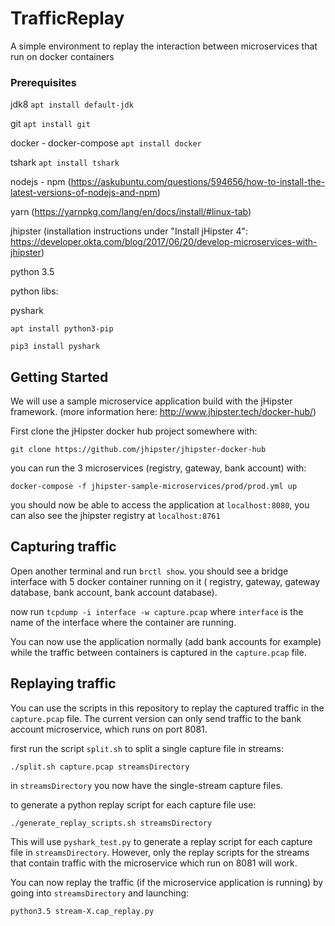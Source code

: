 # TrafficReplay

A simple environment to replay the interaction between microservices that run on docker containers

### Prerequisites

jdk8 `apt install default-jdk`

git `apt install git`

docker - docker-compose `apt install docker`

tshark `apt install tshark`

nodejs - npm (https://askubuntu.com/questions/594656/how-to-install-the-latest-versions-of-nodejs-and-npm) 

yarn (https://yarnpkg.com/lang/en/docs/install/#linux-tab)

jhipster (installation instructions under "Install jHipster 4": https://developer.okta.com/blog/2017/06/20/develop-microservices-with-jhipster) 

python 3.5 

python libs:

pyshark 

`apt install python3-pip`

`pip3 install pyshark`

## Getting Started

We will use a sample microservice application build with the jHipster framework. (more information here: http://www.jhipster.tech/docker-hub/)

First clone the jHipster docker hub project somewhere with:

  `git clone https://github.com/jhipster/jhipster-docker-hub`
  
you can run the 3 microservices (registry, gateway, bank account) with:

  `docker-compose -f jhipster-sample-microservices/prod/prod.yml up`
  
you should now be able to access the application at `localhost:8080`, you can also see the jhipster registry at `localhost:8761`
  
## Capturing traffic

Open another terminal and run `brctl show`. you should see a bridge interface with 5 docker container running on it ( registry, gateway, gateway database, bank account, bank account database).

now run `tcpdump -i interface -w capture.pcap` where `interface` is the name of the interface where the container are running.

You can now use the application normally (add bank accounts for example) while the traffic between containers is captured in the `capture.pcap` file.


## Replaying traffic

You can use the scripts in this repository to replay the captured traffic in the `capture.pcap` file. The current version can only send traffic to the bank account microservice, which runs on port 8081.

first run the script `split.sh` to split a single capture file in streams:

  `./split.sh capture.pcap streamsDirectory`
  
in `streamsDirectory` you now have the single-stream capture files.

to generate a python replay script for each capture file use:

  `./generate_replay_scripts.sh streamsDirectory`
  
This will use `pyshark_test.py` to generate a replay script for each capture file in `streamsDirectory`. However, only the replay scripts for the streams that contain traffic with the microservice which run on 8081 will work.

You can now replay the traffic (if the microservice application is running) by going into `streamsDirectory` and launching:

  `python3.5 stream-X.cap_replay.py`
  
